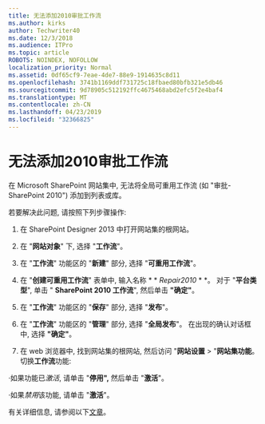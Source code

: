 ```yaml
---
title: 无法添加2010审批工作流
ms.author: kirks
author: Techwriter40
ms.date: 12/3/2018
ms.audience: ITPro
ms.topic: article
ROBOTS: NOINDEX, NOFOLLOW
localization_priority: Normal
ms.assetid: 0df65cf9-7eae-4de7-88e9-1914635c8d11
ms.openlocfilehash: 3741b1169ddf731725c18fbaed80bfb321e5db46
ms.sourcegitcommit: 9d78905c512192ffc4675468abd2efc5f2e4baf4
ms.translationtype: MT
ms.contentlocale: zh-CN
ms.lasthandoff: 04/23/2019
ms.locfileid: "32366825"
---
```

# <a name="unable-to-add-2010-approval-workflow"></a>无法添加2010审批工作流

在 Microsoft SharePoint 网站集中, 无法将全局可重用工作流 (如 "审批-SharePoint 2010") 添加到列表或库。
  
若要解决此问题, 请按照下列步骤操作: 
  
1. 在 SharePoint Designer 2013 中打开网站集的根网站。
  
2. 在 "**网站对象**" 下, 选择 "**工作流**"。 
  
3. 在 "**工作流**" 功能区的 "**新建**" 部分, 选择 "**可重用工作流**"。 
  
4. 在 "**创建可重用工作流**" 表单中, 输入名称 * * *Repair2010* * *。 对于 "**平台类型**", 单击 " **SharePoint 2010 工作流**", 然后单击 **"确定"**。 
  
1. 在 "**工作流**" 功能区的 "**保存**" 部分, 选择 "**发布**"。 
  
2. 在 "**工作流**" 功能区的 "**管理**" 部分, 选择 "**全局发布**"。 在出现的确认对话框中, 选择 **"确定"**。 
  
3. 在 web 浏览器中, 找到网站集的根网站, 然后访问 "**网站设置** \> "**网站集功能**。 切换**工作流**功能: 
  
·如果功能已*激活*, 请单击 "**停用",** 然后单击 "**激活**"。 
  
·如果*禁用*该功能, 请单击 "**激活**"。 
  
有关详细信息, 请参阅以下[文章](https://go.microsoft.com/fwlink/?linkid=2047770&amp;clcid=0x409)。
  

